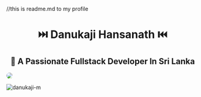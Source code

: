 //this is readme.md to my profile
<h1 align="center">⏭️ Danukaji Hansanath ⏮️</h1> 
<h2 align="center" color="blue" >📝 A Passionate Fullstack Developer In Sri Lanka</h2>
<p align="left"><img src="https://avatars.githubusercontent.com/u/94730271?s=400&u=0fd2887e24a412974aca5c76d68f20f18fa61919&v=4" style="border-radius: 100%" ></p>
<p align="left"> <img src="https://komarev.com/ghpvc/?username=danukaji-m&label=Profile%20views&color=0e75b6&style=flat" alt="danukaji-m" /> </p>